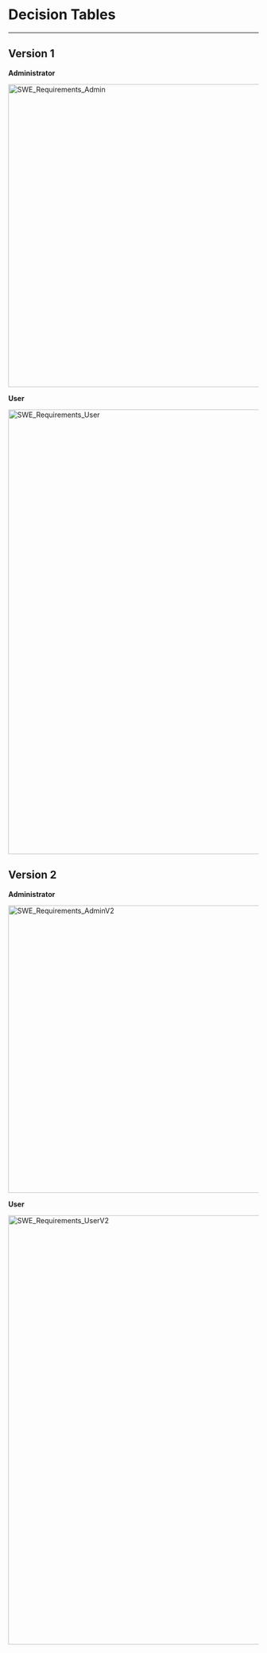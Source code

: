 # Decision Tables
---
## Version 1
**Administrator**

<img width="609" alt="SWE_Requirements_Admin" src="https://github.com/Lcariota/SWE_Project/assets/146140826/3a03ed88-27a9-44ce-97e8-53baa4ef0a9a">

**User**

<img width="894" alt="SWE_Requirements_User" src="https://github.com/Lcariota/SWE_Project/assets/146140826/75ec1476-48a5-4b2d-98a3-fd21f662af13">

## Version 2
**Administrator**

<img width="578" alt="SWE_Requirements_AdminV2" src="https://github.com/Lcariota/SWE_Project/assets/146140826/803a168b-2ad3-4d8a-ae1c-076cbf41f150">

**User**

<img width="863" alt="SWE_Requirements_UserV2" src="https://github.com/Lcariota/SWE_Project/assets/146140826/92a6d8ba-e8ba-4a7f-aba4-89c627a343e1">

